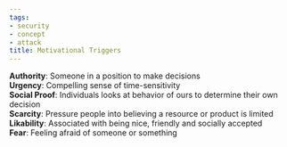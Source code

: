```yaml
---
tags:
- security
- concept
- attack
title: Motivational Triggers
---
```


**Authority**: Someone in a position to make decisions  
**Urgency**: Compelling sense of time-sensitivity  
**Social Proof**: Individuals looks at behavior of ours to determine their own decision  
**Scarcity**: Pressure people into believing a resource or product is limited  
**Likability**: Associated with being nice, friendly and socially accepted  
**Fear**: Feeling afraid of someone or something